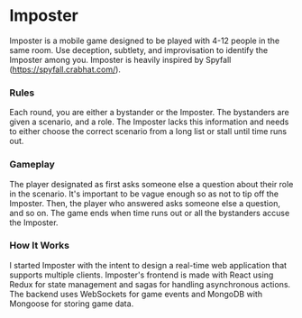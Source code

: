 # Imposter
Imposter is a mobile game designed to be played with 4-12 people in the same room.
Use deception, subtlety, and improvisation to identify the Imposter among you.
Imposter is heavily inspired by Spyfall (https://spyfall.crabhat.com/).

### Rules
Each round, you are either a bystander or the Imposter.
The bystanders are given a scenario, and a role.
The Imposter lacks this information and needs to either choose the correct scenario from a long list or stall until time runs out.

### Gameplay
The player designated as first asks someone else a question about their role in the scenario. It's important to be vague enough so as not to tip off the Imposter.
Then, the player who answered asks someone else a question, and so on.
The game ends when time runs out or all the bystanders accuse the Imposter.

### How It Works
I started Imposter with the intent to design a real-time web application that supports multiple clients.
Imposter's frontend is made with React using Redux for state management and sagas for handling asynchronous actions.
The backend uses WebSockets for game events and MongoDB with Mongoose for storing game data.